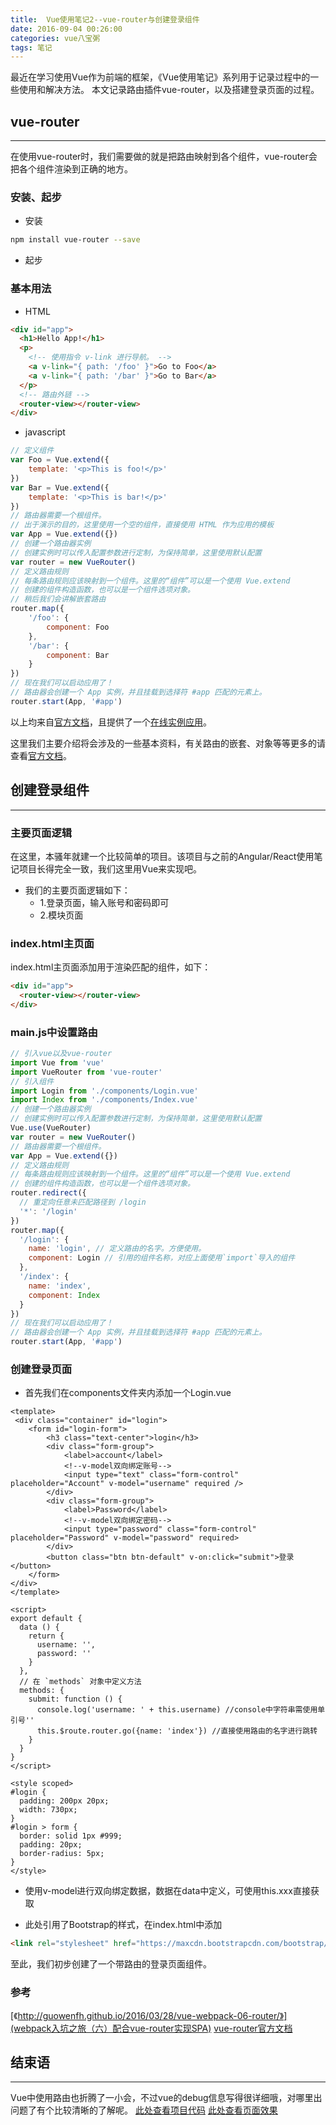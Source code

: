 ```yaml
---
title:  Vue使用笔记2--vue-router与创建登录组件
date: 2016-09-04 00:26:00
categories: vue八宝粥
tags: 笔记
---
```

最近在学习使用Vue作为前端的框架，《Vue使用笔记》系列用于记录过程中的一些使用和解决方法。
本文记录路由插件vue-router，以及搭建登录页面的过程。
<!--more-->

## vue-router
-----
在使用vue-router时，我们需要做的就是把路由映射到各个组件，vue-router会把各个组件渲染到正确的地方。

### 安装、起步
- 安装

``` bash
npm install vue-router --save
```

- 起步

### 基本用法
- HTML

``` html
<div id="app">
  <h1>Hello App!</h1>
  <p>
    <!-- 使用指令 v-link 进行导航。 -->
    <a v-link="{ path: '/foo' }">Go to Foo</a>
    <a v-link="{ path: '/bar' }">Go to Bar</a>
  </p>
  <!-- 路由外链 -->
  <router-view></router-view>
</div>
```

- javascript

``` javascript
// 定义组件
var Foo = Vue.extend({
    template: '<p>This is foo!</p>'
})
var Bar = Vue.extend({
    template: '<p>This is bar!</p>'
})
// 路由器需要一个根组件。
// 出于演示的目的，这里使用一个空的组件，直接使用 HTML 作为应用的模板
var App = Vue.extend({})
// 创建一个路由器实例
// 创建实例时可以传入配置参数进行定制，为保持简单，这里使用默认配置
var router = new VueRouter()
// 定义路由规则
// 每条路由规则应该映射到一个组件。这里的“组件”可以是一个使用 Vue.extend
// 创建的组件构造函数，也可以是一个组件选项对象。
// 稍后我们会讲解嵌套路由
router.map({
    '/foo': {
        component: Foo
    },
    '/bar': {
        component: Bar
    }
})
// 现在我们可以启动应用了！
// 路由器会创建一个 App 实例，并且挂载到选择符 #app 匹配的元素上。
router.start(App, '#app')
```

以上均来自[官方文档](http://router.vuejs.org/zh-cn/basic.html)，且提供了一个[在线实例应用](http://jsfiddle.net/yyx990803/xyu276sa/)。

这里我们主要介绍将会涉及的一些基本资料，有关路由的嵌套、对象等等更多的请查看[官方文档](http://router.vuejs.org/zh-cn/nested.html)。

## 创建登录组件
-----
### 主要页面逻辑
在这里，本骚年就建一个比较简单的项目。该项目与之前的Angular/React使用笔记项目长得完全一致，我们这里用Vue来实现吧。
- 我们的主要页面逻辑如下：
  - 1.登录页面，输入账号和密码即可
  - 2.模块页面

### index.html主页面
index.html主页面添加用于渲染匹配的组件，如下：
``` html
<div id="app">
  <router-view></router-view>
</div>
```

### main.js中设置路由
``` javascript
// 引入vue以及vue-router
import Vue from 'vue'
import VueRouter from 'vue-router'
// 引入组件
import Login from './components/Login.vue'
import Index from './components/Index.vue'
// 创建一个路由器实例
// 创建实例时可以传入配置参数进行定制，为保持简单，这里使用默认配置
Vue.use(VueRouter)
var router = new VueRouter()
// 路由器需要一个根组件。
var App = Vue.extend({})
// 定义路由规则
// 每条路由规则应该映射到一个组件。这里的“组件”可以是一个使用 Vue.extend
// 创建的组件构造函数，也可以是一个组件选项对象。
router.redirect({
  // 重定向任意未匹配路径到 /login
  '*': '/login'
})
router.map({
  '/login': {
    name: 'login', // 定义路由的名字。方便使用。
    component: Login // 引用的组件名称，对应上面使用`import`导入的组件
  },
  '/index': {
    name: 'index',
    component: Index
  }
})
// 现在我们可以启动应用了！
// 路由器会创建一个 App 实例，并且挂载到选择符 #app 匹配的元素上。
router.start(App, '#app')
```

### 创建登录页面
- 首先我们在components文件夹内添加一个Login.vue

``` vue
<template>
 <div class="container" id="login">
	<form id="login-form">
		<h3 class="text-center">login</h3>
		<div class="form-group">
			<label>account</label>
			<!--v-model双向绑定账号-->
			<input type="text" class="form-control" placeholder="Account" v-model="username" required />
		</div>
		<div class="form-group">
			<label>Password</label>
			<!--v-model双向绑定密码-->
			<input type="password" class="form-control" placeholder="Password" v-model="password" required>
		</div>
		<button class="btn btn-default" v-on:click="submit">登录</button>
	</form>
</div>
</template>

<script>
export default {
  data () {
    return {
      username: '',
      password: ''
    }
  },
  // 在 `methods` 对象中定义方法
  methods: {
    submit: function () {
      console.log('username: ' + this.username) //console中字符串需使用单引号''
      this.$route.router.go({name: 'index'}) //直接使用路由的名字进行跳转
    }
  }
}
</script>

<style scoped>
#login {
  padding: 200px 20px;
  width: 730px;
}
#login > form {
  border: solid 1px #999;
  padding: 20px;
  border-radius: 5px;
}
</style>
```

- 使用v-model进行双向绑定数据，数据在data中定义，可使用this.xxx直接获取

- 此处引用了Bootstrap的样式，在index.html中添加

``` html
<link rel="stylesheet" href="https://maxcdn.bootstrapcdn.com/bootstrap/latest/css/bootstrap.min.css">
```

至此，我们初步创建了一个带路由的登录页面组件。

### 参考
[《http://guowenfh.github.io/2016/03/28/vue-webpack-06-router/》](webpack入坑之旅（六）配合vue-router实现SPA)
[vue-router官方文档](http://router.vuejs.org/zh-cn/route.html)

## 结束语
-----
Vue中使用路由也折腾了一小会，不过vue的debug信息写得很详细哦，对哪里出问题了有个比较清晰的了解呢。
[此处查看项目代码](https://github.com/godbasin/godbasin.github.io/tree/blog-codes/vue-notes/2-create-login)
[此处查看页面效果](http://o9zkatzym.bkt.clouddn.com/2-create-login/index.html)
